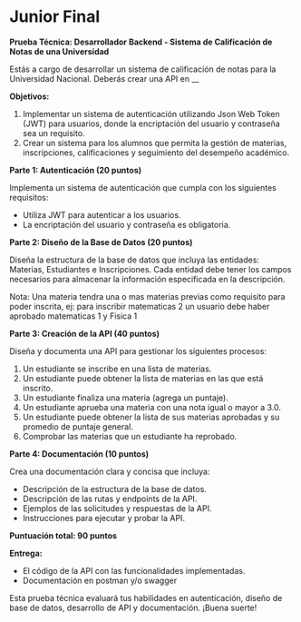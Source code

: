 # Junior Final

**Prueba Técnica: Desarrollador Backend - Sistema de Calificación de Notas de una Universidad**

Estás a cargo de desarrollar un sistema de calificación de notas para la Universidad Nacional. Deberás crear una API en __

**Objetivos:**

1. Implementar un sistema de autenticación utilizando Json Web Token (JWT) para usuarios, donde la encriptación del usuario y contraseña sea un requisito.
2. Crear un sistema para los alumnos que permita la gestión de materias, inscripciones, calificaciones y seguimiento del desempeño académico.

**Parte 1: Autenticación (20 puntos)**

Implementa un sistema de autenticación que cumpla con los siguientes requisitos:

- Utiliza JWT para autenticar a los usuarios.
- La encriptación del usuario y contraseña es obligatoria.

**Parte 2: Diseño de la Base de Datos (20 puntos)**

Diseña la estructura de la base de datos que incluya las entidades: Materias, Estudiantes e Inscripciones. Cada entidad debe tener los campos necesarios para almacenar la información especificada en la descripción.

Nota: Una materia tendra una o mas materias previas como requisito para poder inscrita, ej: para inscribir matematicas 2 un usuario debe haber aprobado matematicas 1 y Fisica 1

**Parte 3: Creación de la API (40 puntos)**

Diseña y documenta una API para gestionar los siguientes procesos:

1. Un estudiante se inscribe en una lista de materias.
2. Un estudiante puede obtener la lista de materias en las que está inscrito.
3. Un estudiante finaliza una materia (agrega un puntaje).
4. Un estudiante aprueba una materia con una nota igual o mayor a 3.0.
5. Un estudiante puede obtener la lista de sus materias aprobadas y su promedio de puntaje general.
6. Comprobar las materias que un estudiante ha reprobado.

**Parte 4: Documentación (10 puntos)**

Crea una documentación clara y concisa que incluya:

- Descripción de la estructura de la base de datos.
- Descripción de las rutas y endpoints de la API.
- Ejemplos de las solicitudes y respuestas de la API.
- Instrucciones para ejecutar y probar la API.

**Puntuación total: 90 puntos**

**Entrega:**

- El código de la API con las funcionalidades implementadas.
- Documentación en postman y/o swagger

Esta prueba técnica evaluará tus habilidades en autenticación, diseño de base de datos, desarrollo de API y documentación. ¡Buena suerte! 